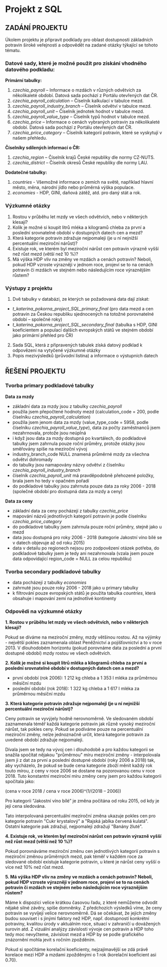 # Projekt z SQL

## ZADÁNÍ PROJEKTU

Úkolem projektu je připravit podklady pro oblast dostupnosti základních potravin široké veřejnosti a odpovědět na zadané otázky týkající se tohoto tématu.

### Datové sady, které je možné použít pro získání vhodného datového podkladu:

**Primární tabulky:**
1. *czechia_payroll* – Informace o mzdách v různých odvětvích za několikaleté období. Datová sada pochází z Portálu otevřených dat ČR.
2. *czechia_payroll_calculation* – Číselník kalkulací v tabulce mezd.
3. *czechia_payroll_industry_branch* – Číselník odvětví v tabulce mezd.
4. *czechia_payroll_unit* – Číselník jednotek hodnot v tabulce mezd.
5. *czechia_payroll_value_type* – Číselník typů hodnot v tabulce mezd.
6. *czechia_price* – Informace o cenách vybraných potravin za několikaleté období. Datová sada pochází z Portálu otevřených dat ČR.
7. *czechia_price_category* – Číselník kategorií potravin, které se vyskytují v našem přehledu.

**Číselníky sdílených informací o ČR:**
1. *czechia_region* – Číselník krajů České republiky dle normy CZ-NUTS.
2. *czechia_district* – Číselník okresů České republiky dle normy LAU.

**Dodatečné tabulky:**
1. *countries* - Všemožné informace o zemích na světě, například hlavní město, měna, národní jídlo nebo průměrná výška populace.
2. *economies* - HDP, GINI, daňová zátěž, atd. pro daný stát a rok.

### Výzkumné otázky
1. Rostou v průběhu let mzdy ve všech odvětvích, nebo v některých klesají?
2. Kolik je možné si koupit litrů mléka a kilogramů chleba za první a poslední srovnatelné období v dostupných datech cen a mezd?
3. Která kategorie potravin zdražuje nejpomaleji (je u ní nejnižší percentuální meziroční nárůst)?
4. Existuje rok, ve kterém byl meziroční nárůst cen potravin výrazně vyšší než růst mezd (větší než 10 %)?
5. Má výška HDP vliv na změny ve mzdách a cenách potravin? Neboli, pokud HDP vzroste výrazněji v jednom roce, projeví se to na cenách potravin či mzdách ve stejném nebo následujícím roce výraznějším růstem?

### Výstupy z projektu
1. Dvě tabulky v databázi, ze kterých se požadovaná data dají získat:
- *t_katerina_pokorna_project_SQL_primary_final* (pro data mezd a cen potravin za Českou republiku sjednocených na totožné porovnatelné období – společné roky)
- *t_katerina_pokorna_project_SQL_secondary_final* (tabulka s HDP, GINI koeficientem a populací dalších evropských států ve stejném období jako primární přehled pro ČR)
2. Sada SQL, která z připravených tabulek získá datový podklad k odpovězení na vytyčené výzkumné otázky
3. Popis mezivýsledků (průvodní listina) a informace o výstupních datech

## ŘEŠENÍ PROJEKTU

### Tvorba primary podkladové tabulky
**Data za mzdy**
- základní data za mzdy jsou z tabulky *czechia_payroll*
- použila jsem přepočtené hodnoty mezd (calculation_code = 200, podle číselníku *czechia_payroll_calculation*)
- použila jsem jenom data za mzdy (value_type_code = 5958, podle číselníku *czechia_payroll_value_type*), data za počty zaměstnanců jsem nezahrnovala, protože jsou neúplná
- i když jsou data za mzdy dostupná po kvartálech, do podkladové tabulky jsem zahrnula pouze roční průměry, protože otázky jsou směřovány spíše na meziroční vývoj
- industry_branch_code NULL znamená průměrné mzdy za všechna odvětví dohromady
- do tabulky jsou namapovány názvy odvětví z číselníku *czechia_payroll_industry_branch*
- číselník *czechia_payroll_unit* má pravděpodobně přehozené položky, brala jsem ho tedy v opačném pořadí
- do podkladové tabulky jsou zahrnuta pouze data za roky 2006 - 2018 (společné období pro dostupná data za mzdy a ceny)

**Data za ceny**
- základní data za ceny pocházejí z tabulky *czechia_price*
- mapování názvů jednotlivých kategorií potravin je podle číselníku *czechia_price_category*
- do podkladové tabulky jsem zahrnula pouze roční průměry, stejně jako u mezd
- data jsou dostupná pro roky 2006 - 2018 (kategorie Jakostní víno bílé se v datech objevuje až od roku 2015)
- data v detailu po regionech nejsou pro zodpovězení otázek potřeba, do podkladové tabulky jsem je tedy ani nezahrnovala (vzala jsem pouze data odpovídající region_code = NULL za celou republiku)

### Tvorba secondary podkladové tabulky

- data pocházejí z tabulky *economies*
- zahrnuté jsou pouze roky 2006 - 2018 jako u primary tabulky
- k filtrování pouze evropských států je použita tabulka *countries*, která obsahuje i mapování zemí na jednotlivé kontinenty 

### Odpovědi na výzkumné otázky

**1. Rostou v průběhu let mzdy ve všech odvětvích, nebo v některých klesají?**

Pokud se díváme na meziroční změny, mzdy většinou rostou. Až na výjimky - největší pokles zaznamenala oblast Peněžnictví a pojišťovnictví a to v roce 2013.
V dlouhodobém horizontu (pokud porovnáme data za poslední a první dostupné období) mzdy rostou ve všech odvětvích.

**2. Kolik je možné si koupit litrů mléka a kilogramů chleba za první a poslední srovnatelné období v dostupných datech cen a mezd?**

- první období (rok 2006): 1 212 kg chleba a 1 353 l mléka za průměrnou měsíční mzdu
- poslední období (rok 2018): 1 322 kg chleba a 1 617 l mléka za průměrnou měsíční mzdu

**3. Která kategorie potravin zdražuje nejpomaleji (je u ní nejnižší percentuální meziroční nárůst)?**

Ceny potravin se vyvýjely hodně nerovnoměrně. Ve sledovaném období zaznamenala téměř každá kategorie potravin jak různě vysoký meziroční nárůst, tak pokles ceny. Pokud se podíváme pouze na percentuální meziroční změny, nelze jednoznačně určit, která kategorie potravin za uvedené období zdražuje nejpomaleji.

Dívala jsem se tedy na vývoj cen i dlouhodobě a pro každou kategorii se snažila spočítat nějakou "průměrnou" míru meziroční změny - interpolovala jsem ji z dat za první a poslední dostupné období (roky 2006 a 2018) tak, aby vycházelo, že pokud se bude cena kategorie zboží měnit každý rok touto mírou, z ceny v roce 2006 se dostane na pozorovanou cenu v roce 2018. Tuto konstantní meziroční míru změny ceny jsem pro každou kategorii spočítala jako:

(cena v roce 2018 / cena v roce 2006)^(1/(2018 – 2006))

Pro kategorii “Jakostní víno bílé” je změna počítána od roku 2015, od kdy je její cena sledována.

Tato interpolovaná percentuální meziroční změna ukazuje pokles cen pro kategorie potravin "Cukr krystalový" a "Rajská jablka červená kulatá". Ostatní kategorie pak zdražují, nejpomaleji zdražují "Banány žluté".

**4. Existuje rok, ve kterém byl meziroční nárůst cen potravin výrazně vyšší než růst mezd (větší než 10 %)?**

Pokud porovnáváme meziroční změnu cen jednotlivých kategorií potravin s meziroční změnou průměrných mezd, pak téměř v každém roce za sledované období existuje kategorie potravin, u které je nárůst ceny vyšší o více než 10% než růst mezd.

**5. Má výška HDP vliv na změny ve mzdách a cenách potravin? Neboli, pokud HDP vzroste výrazněji v jednom roce, projeví se to na cenách potravin či mzdách ve stejném nebo následujícím roce výraznějším růstem?**

Máme k dispozici velice krátkou časovou řadu, z které nemůžeme odvodit nějaké silné závěry, spíše domněnky. Z předchozích výsledků víme, že ceny potravin se vyvíjejí velice nerovnoměrně. Dá se očekávat, že jejich změny budou souviset i s jinými faktory než HDP, např. dostupností konkrétní potraviny, kvalitou úrody v aktuálním roce, situací v zahraničí u dovážených surovin atd. Z vizuální analýzy závislosti vývoje cen potravin a HDP toho tedy moc nevyčteme, závislost mezd a HDP by se podle grafického znázornění mohla jevit s ročním zpožděním.

Pokud si spočítáme korelační koeficienty, nejzajímavější se zdá právě korelace mezi HDP a mzdami zpožděnými o 1 rok (korelační koeficient asi 0.70).
